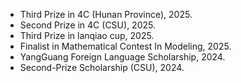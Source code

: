 - Third Prize in 4C (Hunan Province), 2025.
- Second Prize in 4C (CSU), 2025.
- Third Prize in lanqiao cup, 2025.
- Finalist in Mathematical Contest In Modeling, 2025.
- YangGuang Foreign Language Scholarship, 2024.
- Second-Prize Scholarship (CSU), 2024.
